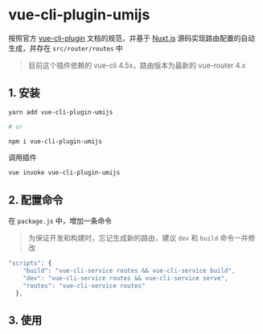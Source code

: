 # vue-cli-plugin-umijs

按照官方  [vue-cli-plugin](https://cli.vuejs.org/zh/dev-guide/plugin-dev.html) 文档的规范，并基于 [Nuxt.js](https://zh.nuxtjs.org/) 源码实现路由配置的自动生成，并存在 `src/router/routes` 中



> 目前这个插件依赖的 vue-cli 4.5x，路由版本为最新的 vue-router 4.x



## 1. 安装

```bash
yarn add vue-cli-plugin-umijs

# or 

npm i vue-cli-plugin-umijs
```



调用插件

```bash
vue invoke vue-cli-plugin-umijs
```



## 2. 配置命令

在 `package.js` 中，增加一条命令

> 为保证开发和构建时，忘记生成新的路由，建议 `dev` 和 `build` 命令一并修改

```javascript
"scripts": {
    "build": "vue-cli-service routes && vue-cli-service build",
    "dev": "vue-cli-service routes && vue-cli-service serve",
    "routes": "vue-cli-service routes"
  },
```



## 3. 使用

